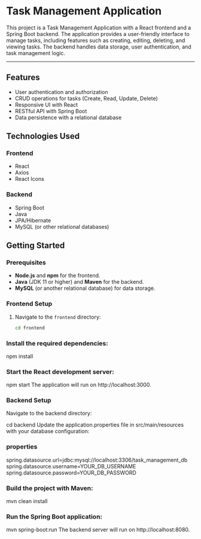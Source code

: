 # Task Management Application

This project is a Task Management Application with a React frontend and a Spring Boot backend. The application provides a user-friendly interface to manage tasks, including features such as creating, editing, deleting, and viewing tasks. The backend handles data storage, user authentication, and task management logic.


---

## Features
- User authentication and authorization
- CRUD operations for tasks (Create, Read, Update, Delete)
- Responsive UI with React
- RESTful API with Spring Boot
- Data persistence with a relational database

## Technologies Used
### Frontend
- React
- Axios
- React Icons

### Backend
- Spring Boot
- Java
- JPA/Hibernate
- MySQL (or other relational databases)


## Getting Started

### Prerequisites
- **Node.js** and **npm** for the frontend.
- **Java** (JDK 11 or higher) and **Maven** for the backend.
- **MySQL** (or another relational database) for data storage.

### Frontend Setup
1. Navigate to the `frontend` directory:
   ```bash
   cd frontend

 ### Install the required dependencies:
npm install
### Start the React development server:
npm start
The application will run on http://localhost:3000.
### Backend Setup
Navigate to the backend directory:

cd backend
Update the application.properties file in src/main/resources with your database configuration:
### properties

spring.datasource.url=jdbc:mysql://localhost:3306/task_management_db
spring.datasource.username=YOUR_DB_USERNAME
spring.datasource.password=YOUR_DB_PASSWORD

### Build the project with Maven:

mvn clean install

### Run the Spring Boot application:

mvn spring-boot:run
The backend server will run on http://localhost:8080.
